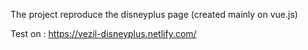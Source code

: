 The project reproduce the disneyplus page (created mainly on vue.js)

Test on : https://vezil-disneyplus.netlify.com/